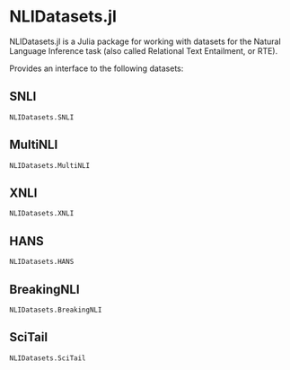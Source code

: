 # NLIDatasets.jl

NLIDatasets.jl is a Julia package for working with datasets for the Natural Language Inference task (also called Relational Text Entailment, or RTE).

Provides an interface to the following datasets:

## SNLI
```@docs
NLIDatasets.SNLI
```

## MultiNLI
```@docs
NLIDatasets.MultiNLI
```

## XNLI
```@docs 
NLIDatasets.XNLI
```

## HANS
```@docs
NLIDatasets.HANS
```

## BreakingNLI
```@docs
NLIDatasets.BreakingNLI
```

## SciTail
```@docs
NLIDatasets.SciTail
```
